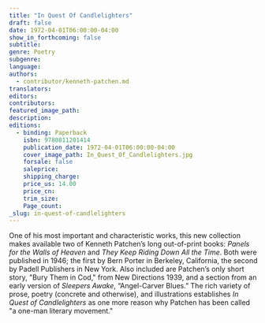 ```yaml
---
title: "In Quest Of Candlelighters"
draft: false
date: 1972-04-01T06:00:00-04:00
show_in_forthcoming: false
subtitle:
genre: Poetry
subgenre:
language:
authors:
  - contributor/kenneth-patchen.md
translators:
editors:
contributors:
featured_image_path:
description:
editions:
  - binding: Paperback
    isbn: 9780811201414
    publication_date: 1972-04-01T06:00:00-04:00
    cover_image_path: In_Quest_Of_Candlelighters.jpg
    forsale: false
    saleprice:
    shipping_charge:
    price_us: 14.00
    price_cn:
    trim_size:
    Page_count:
_slug: in-quest-of-candlelighters
---
```


One of his most important and characteristic works, this new collection makes available two of Kenneth Patchen’s long out-of-print books: _Panels for the Walls of Heaven_ and _They Keep Riding Down All the Time_. Both were published in 1946; the first by Bern Porter in Berkeley, California, the second by Padell Publishers in New York. Also included are Patchen’s only short story, "Bury Them in Cod," from New Directions 1939, and a section from an early version of _Sleepers Awake_, “Angel-Carver Blues.” The rich variety of prose, poetry (concrete and otherwise), and illustrations establishes _In Quest of Candlelighters_ as one more reason why Patchen has been called "a one-man literary movement."

